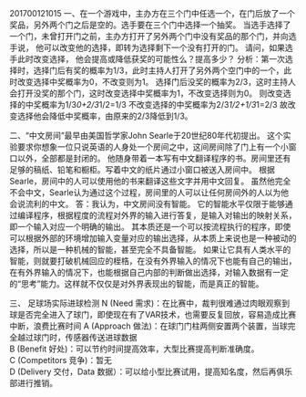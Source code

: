 201700121015
一、在一个游戏中，主办方在三个门中任选一个，在门后放了一个奖品，另外两个门之后是空的。选手要在三个门中选择一个抽奖。 
    当选手选择了一个门，未曾打开门之前，主办方打开了另外两个门中没有奖品的那个门，并向选手说， 他可以改变他的选择，即转为选择剩下一个没有打开的门。 
    请问，如果选手此时改变选择， 他会提高或降低获奖的可能性么？提高多少？
分析：第一次选择时，选择门后有奖的概率为1/3，此时主持人打开了另外两个空门中的一个，此时改变选择中奖概率为0，不改变则为1。
                  选择门后没奖的概率为2/3，这时主持人会打开没奖的那个门，这时改变选择中奖概率为1，不改变选择则为0。
则改变选择的中奖概率为1/3*0+2/3*1/2=1/3
不改变选择的中奖概率为2/3*1/2+1/3*1=2/3
故改变选择他会降低中奖概率，由原来的2/3降低到1/3。


二、“中文房间”最早由美国哲学家John Searle于20世纪80年代初提出。
    这个实验要求你想象一位只说英语的人身处一个房间之中，这间房间除了门上有一个小窗口以外，全部都是封闭的。
    他随身带着一本写有中文翻译程序的书。房间里还有足够的稿纸、铅笔和橱柜。写着中文的纸片通过小窗口被送入房间中。
    根据Searle，房间中的人可以使用他的书来翻译这些文字并用中文回复。
    虽然他完全不会中文，Searle认为通过这个过程，房间里的人可以让任何房间外的人以为他会说流利的中文。
答：我认为，中文房间没有智能。
    它的智能水平仅限于能够通过编译程序，根据程度的流程对外界的输入进行答复，是输入对输出的映射关系，即一个输入对应一个明确的输出。
    其本质还是一个可以按流程执行的程序，即使可以根据外部的环境增加输入变量对应的输出选择，从本质上来说也是一种被动的选择，所以是一种机械的智能，甚至完全不具备智能。
    如果让它具有人类水平的智能，则就要打破机械回应的桎梏，在没有外界输入的情况下也能有自己的输出，
    在有外界输入的情况下，也能根据自己内部的判断做出选择，对输入数据有一定的“思考”能力。这样就不仅仅是对外界表现出的智能，而是真正的智能。
    
三、 足球场实际进球检测 
N (Need 需求)：在比赛中，裁判很难通过肉眼观察到球是否完全进入了球门，即使现在有了VAR技术，也需要反复回放，容易造成比赛中断，浪费比赛时间 
A (Approach 做法)：在球门门柱两侧安置两个装置，当球完全越过球门时，传感器传送进球数据  
B (Benefit  好处)：可以节约时间提高效率，大型比赛提高判断准确度。   
C (Competitors 竞争)：暂无  
D (Delivery 交付，Data 数据）：可以给小型比赛试用，提高知名度，然后再俱乐部进行推销。  
